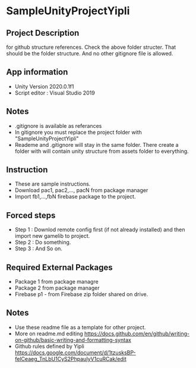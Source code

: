 # SampleUnityProjectYipli 
## Project Description
for github structure references.
Check the above folder structer. That should be the folder structure. And no other gitignore file is allowed.

## App information
- Unity Version 2020.0.1f1
- Script editor : Visual Studio 2019

## Notes
- .gitignore is available as referances
- In gitignore you must replace the project folder with "SampleUnityProjectYipli"
- Reademe and .gitignore will stay in the same folder. There create a folder with will contain unity structure from assets folder to everything.

## Instruction
- These are sample instructions.
- Download pac1, pac2,..., pacN from package manager
- Import fb1,...,fbN firebase package to the project.

## Forced steps
- Step 1 : Downlod remote config first (if not already installed) and then import new gamelib to project.
- Step 2 : Do something.
- Step 3 : And So on.

## Required External Packages
- Package 1 from package managre
- Package 2 from package manager
- Firebase p1 - from Firebase zip folder shared on drive.

## Notes
- Use these readme file as a template for other project.
- More on readme.md editing https://docs.github.com/en/github/writing-on-github/basic-writing-and-formatting-syntax
- Github rules defined by Yipli https://docs.google.com/document/d/1tzusksBP-felCeaeg_TnLbU1CyS2PhpauIyV1cuRCak/edit